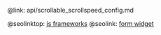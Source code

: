 @link: api/scrollable_scrollspeed_config.md

@seolinktop: [js frameworks](https://webix.com)
@seolink: [form widget](https://webix.com/widget/form/)